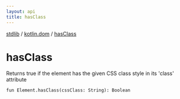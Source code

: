 ```yaml
---
layout: api
title: hasClass
---
```

[stdlib](../index.md) / [kotlin.dom](index.md) / [hasClass](hasClass.md)

# hasClass
Returns true if the element has the given CSS class style in its 'class' attribute
```
fun Element.hasClass(cssClass: String): Boolean
```
